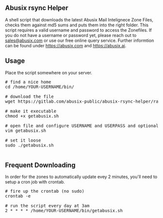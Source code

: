 ## Abusix rsync Helper ##
A shell script that downloads the latest Abusix Mail Intelignece Zone Files, checks them against md5 sums and puts them into the right folder. This script requires a valid username and password to access the Zonefiles. If you do not have a username or password yet, please reach out to sales@abusix.com or use our free online query service. Further informtion can be found under https://abusix.com and https://abusix.ai.

## Usage ##
Place the script somewhere on your server.

<pre>
# find a nice home
cd /home/YOUR-USERNAME/bin/

# download the file
wget https://gitlab.com/abusix-public/abusix-rsync-helper/raw/master/getabusix.sh

# make it executable
chmod +x getabusix.sh

# open file and configure USERNAME and USERPASS and optionally more.
vim getabusix.sh

# set it loose
sudo ./getabusix.sh

</pre>

## Frequent Downloading ##
In order for the zones to automatically update evey 2 minutes, you'll need to setup a cron job with crontab.
<pre>
# fire up the crontab (no sudo)
crontab -e

# run the script every day at 3am
2 * * * * /home/YOUR-USERNAME/bin/getabusix.sh
</pre>
